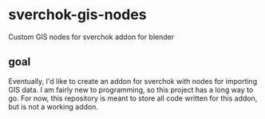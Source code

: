 # sverchok-gis-nodes

Custom GIS nodes for sverchok addon for blender


## goal

Eventually, I'd like to create an addon for sverchok with nodes for importing GIS data. I am fairly new to programming, so this project has a long way to go. For now, this repository is meant to store all code written for this addon, but is not a working addon. 

